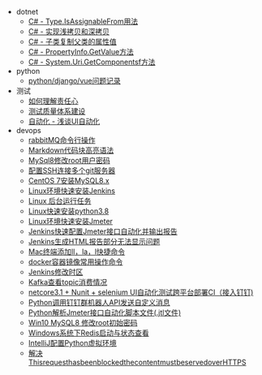 * dotnet
  * [C# - Type.IsAssignableFrom用法](md/Type.IsAssignableFrom用法.md)
  * [C# - 实现浅拷贝和深拷贝](md/实现浅拷贝和深拷贝.md)
  * [C# - 子类复制父类的属性值](md/子类复制父类的属性值.md)
  * [C# - PropertyInfo.GetValue方法](md/PropertyInfo.GetValue方法.md)
  * [C# - System.Uri.GetComponentsf方法](md/System.Uri.GetComponentsf方法.md)
* python
  * [python/django/vue问题记录](md/pythondjangovue问题记录.md)
* 测试
  * [如何理解责任心](md/如何理解责任心.md)
  * [测试质量体系建设](md/测试质量体系建设.md)
  * [自动化 - 浅谈UI自动化](md/自动化浅谈UI自动化.md)
* devops
  * [rabbitMQ命令行操作](md/rabbitMQ命令行操作.md)
  * [Markdown代码块高亮语法](md/Markdown代码块高亮语法.md)
  * [MySql8修改root用户密码](md/MySql8修改root用户密码.md)
  * [配置SSH连接多个git服务器](md/配置SSH连接多个git服务器.md)
  * [CentOS 7安装MySQL8.x](md/CentOS7安装MySQL8.x.md)
  * [Linux环境快速安装Jenkins](md/Linux环境快速安装Jenkins.md)
  * [Linux 后台运行任务](md/Linux后台运行任务.md)
  * [Linux快速安装python3.8](md/Linux快速安装python3.8.md)
  * [Linux环境快速安装Jmeter](md/Linux环境快速安装Jmeter.md)
  * [Jenkins快速配置Jmeter接口自动化并输出报告](md/Jenkins快速配置Jmeter接口自动化并输出报告.md)
  * [Jenkins生成HTML报告部分无法显示问题](md/Jenkins生成HTML报告部分无法显示问题.md)
  * [Mac终端添加ll，la，l快捷命令](md/Mac终端添加lllal快捷命令.md)
  * [docker容器镜像常用操作命令](md/docker容器镜像常用操作命令.md)
  * [Jenkins修改时区](md/Jenkins修改时区.md)
  * [Kafka查看topic消费情况](md/Kafka查看topic消费情况.md)
  * [netcore3.1 + Nunit + selenium UI自动化测试跨平台部署CI（接入钉钉)](md/netcore3.1NunitseleniumUI自动化测试跨平台部署CI(接入钉钉).md)
  * [Python调用钉钉群机器人API发送自定义消息](md/Python调用钉钉群机器人API发送自定义消息.md)
  * [Python解析Jmeter接口自动化脚本文件(.jtl文件)](md/Python解析Jmeter接口自动化脚本文件(jtl文件).md)
  * [Win10 MySQL8 修改root初始密码](md/Win10MySQL8修改root初始密码.md)
  * [Windows系统下Redis启动与状态查看](md/Windows系统下Redis启动与状态查看.md)
  * [IntelliJ配置Python虚拟环境](md/IntelliJ配置Python虚拟环境.md)
  * [解决ThisrequesthasbeenblockedthecontentmustbeservedoverHTTPS](md/%E8%A7%A3%E5%86%B3This%20request%20has%20been%20blocked%3B%20the%20content%20must%20be%20served%20over%20HTTPS.md)
